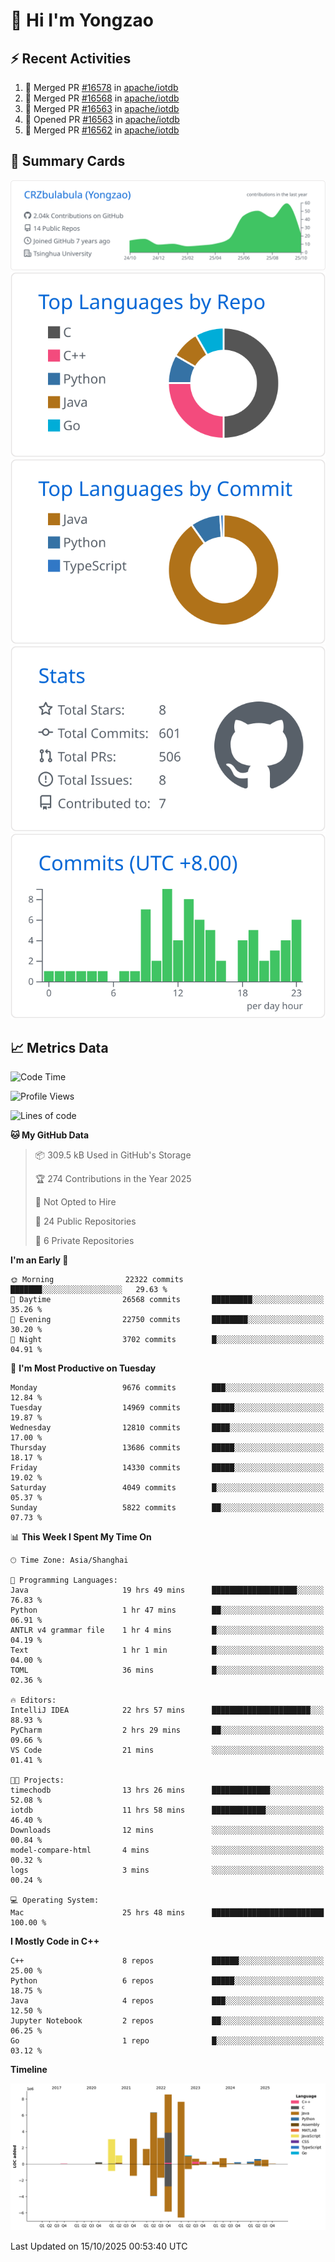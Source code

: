 # 👋 Hi I'm Yongzao

## ⚡ Recent Activities
<!--START_SECTION:activity-->
1. 🎉 Merged PR [#16578](https://github.com/apache/iotdb/pull/16578) in [apache/iotdb](https://github.com/apache/iotdb)
2. 🎉 Merged PR [#16568](https://github.com/apache/iotdb/pull/16568) in [apache/iotdb](https://github.com/apache/iotdb)
3. 🎉 Merged PR [#16563](https://github.com/apache/iotdb/pull/16563) in [apache/iotdb](https://github.com/apache/iotdb)
4. 💪 Opened PR [#16563](https://github.com/apache/iotdb/pull/16563) in [apache/iotdb](https://github.com/apache/iotdb)
5. 🎉 Merged PR [#16562](https://github.com/apache/iotdb/pull/16562) in [apache/iotdb](https://github.com/apache/iotdb)
<!--END_SECTION:activity-->

## 🎑 Summary Cards

[![](https://raw.githubusercontent.com/CRZbulabula/CRZbulabula/main/profile-summary-card-output/github/0-profile-details.svg)](https://github.com/vn7n24fzkq/github-profile-summary-cards)
[![](https://raw.githubusercontent.com/CRZbulabula/CRZbulabula/main/profile-summary-card-output/github/1-repos-per-language.svg)](https://github.com/vn7n24fzkq/github-profile-summary-cards) [![](https://raw.githubusercontent.com/CRZbulabula/CRZbulabula/main/profile-summary-card-output/github/2-most-commit-language.svg)](https://github.com/vn7n24fzkq/github-profile-summary-cards)
[![](https://raw.githubusercontent.com/CRZbulabula/CRZbulabula/main/profile-summary-card-output/github/3-stats.svg)](https://github.com/vn7n24fzkq/github-profile-summary-cards) [![](https://raw.githubusercontent.com/CRZbulabula/CRZbulabula/main/profile-summary-card-output/github/4-productive-time.svg)](https://github.com/vn7n24fzkq/github-profile-summary-cards)

## 📈 Metrics Data

<!--START_SECTION:waka-->
![Code Time](http://img.shields.io/badge/Code%20Time-1%2C326%20hrs%2015%20mins-blue)

![Profile Views](http://img.shields.io/badge/Profile%20Views-4-blue)

![Lines of code](https://img.shields.io/badge/From%20Hello%20World%20I%27ve%20Written-39.2%20million%20lines%20of%20code-blue)

**🐱 My GitHub Data** 

> 📦 309.5 kB Used in GitHub's Storage 
 > 
> 🏆 274 Contributions in the Year 2025
 > 
> 🚫 Not Opted to Hire
 > 
> 📜 24 Public Repositories 
 > 
> 🔑 6 Private Repositories 
 > 
**I'm an Early 🐤** 

```text
🌞 Morning                22322 commits       ███████░░░░░░░░░░░░░░░░░░   29.63 % 
🌆 Daytime                26568 commits       █████████░░░░░░░░░░░░░░░░   35.26 % 
🌃 Evening                22750 commits       ████████░░░░░░░░░░░░░░░░░   30.20 % 
🌙 Night                  3702 commits        █░░░░░░░░░░░░░░░░░░░░░░░░   04.91 % 
```
📅 **I'm Most Productive on Tuesday** 

```text
Monday                   9676 commits        ███░░░░░░░░░░░░░░░░░░░░░░   12.84 % 
Tuesday                  14969 commits       █████░░░░░░░░░░░░░░░░░░░░   19.87 % 
Wednesday                12810 commits       ████░░░░░░░░░░░░░░░░░░░░░   17.00 % 
Thursday                 13686 commits       █████░░░░░░░░░░░░░░░░░░░░   18.17 % 
Friday                   14330 commits       █████░░░░░░░░░░░░░░░░░░░░   19.02 % 
Saturday                 4049 commits        █░░░░░░░░░░░░░░░░░░░░░░░░   05.37 % 
Sunday                   5822 commits        ██░░░░░░░░░░░░░░░░░░░░░░░   07.73 % 
```


📊 **This Week I Spent My Time On** 

```text
🕑︎ Time Zone: Asia/Shanghai

💬 Programming Languages: 
Java                     19 hrs 49 mins      ███████████████████░░░░░░   76.83 % 
Python                   1 hr 47 mins        ██░░░░░░░░░░░░░░░░░░░░░░░   06.91 % 
ANTLR v4 grammar file    1 hr 4 mins         █░░░░░░░░░░░░░░░░░░░░░░░░   04.19 % 
Text                     1 hr 1 min          █░░░░░░░░░░░░░░░░░░░░░░░░   04.00 % 
TOML                     36 mins             █░░░░░░░░░░░░░░░░░░░░░░░░   02.36 % 

🔥 Editors: 
IntelliJ IDEA            22 hrs 57 mins      ██████████████████████░░░   88.93 % 
PyCharm                  2 hrs 29 mins       ██░░░░░░░░░░░░░░░░░░░░░░░   09.66 % 
VS Code                  21 mins             ░░░░░░░░░░░░░░░░░░░░░░░░░   01.41 % 

🐱‍💻 Projects: 
timechodb                13 hrs 26 mins      █████████████░░░░░░░░░░░░   52.08 % 
iotdb                    11 hrs 58 mins      ████████████░░░░░░░░░░░░░   46.40 % 
Downloads                12 mins             ░░░░░░░░░░░░░░░░░░░░░░░░░   00.84 % 
model-compare-html       4 mins              ░░░░░░░░░░░░░░░░░░░░░░░░░   00.32 % 
logs                     3 mins              ░░░░░░░░░░░░░░░░░░░░░░░░░   00.24 % 

💻 Operating System: 
Mac                      25 hrs 48 mins      █████████████████████████   100.00 % 
```

**I Mostly Code in C++** 

```text
C++                      8 repos             ██████░░░░░░░░░░░░░░░░░░░   25.00 % 
Python                   6 repos             █████░░░░░░░░░░░░░░░░░░░░   18.75 % 
Java                     4 repos             ███░░░░░░░░░░░░░░░░░░░░░░   12.50 % 
Jupyter Notebook         2 repos             ██░░░░░░░░░░░░░░░░░░░░░░░   06.25 % 
Go                       1 repo              █░░░░░░░░░░░░░░░░░░░░░░░░   03.12 % 
```



**Timeline**

![Lines of Code chart](https://raw.githubusercontent.com/CRZbulabula/CRZbulabula/main/assets/bar_graph.png)


 Last Updated on 15/10/2025 00:53:40 UTC
<!--END_SECTION:waka-->

